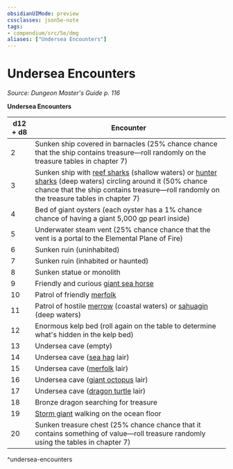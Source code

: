 ```yaml
---
obsidianUIMode: preview
cssclasses: json5e-note
tags:
- compendium/src/5e/dmg
aliases: ["Undersea Encounters"]
---
```

# Undersea Encounters
*Source: Dungeon Master's Guide p. 116* 

**Undersea Encounters**

| d12 + d8 | Encounter |
|----------|-----------|
| 2 | Sunken ship covered in barnacles (25% chance chance that the ship contains treasure—roll randomly on the treasure tables in chapter 7) |
| 3 | Sunken ship with [reef sharks](reef-shark.md) (shallow waters) or [hunter sharks](hunter-shark.md) (deep waters) circling around it (50% chance chance that the ship contains treasure—roll randomly on the treasure tables in chapter 7) |
| 4 | Bed of giant oysters (each oyster has a 1% chance chance of having a giant 5,000 gp pearl inside) |
| 5 | Underwater steam vent (25% chance chance that the vent is a portal to the Elemental Plane of Fire) |
| 6 | Sunken ruin (uninhabited) |
| 7 | Sunken ruin (inhabited or haunted) |
| 8 | Sunken statue or monolith |
| 9 | Friendly and curious [giant sea horse](giant-sea-horse.md) |
| 10 | Patrol of friendly [merfolk](merfolk.md) |
| 11 | Patrol of hostile [merrow](merrow.md) (coastal waters) or [sahuagin](sahuagin.md) (deep waters) |
| 12 | Enormous kelp bed (roll again on the table to determine what's hidden in the kelp bed) |
| 13 | Undersea cave (empty) |
| 14 | Undersea cave ([sea hag](git/3-Mechanics/CLI/bestiary/fey/sea-hag.md) lair) |
| 15 | Undersea cave ([merfolk](merfolk.md) lair) |
| 16 | Undersea cave ([giant octopus](giant-octopus.md) lair) |
| 17 | Undersea cave ([dragon turtle](dragon-turtle.md) lair) |
| 18 | Bronze dragon searching for treasure |
| 19 | [Storm giant](storm-giant.md) walking on the ocean floor |
| 20 | Sunken treasure chest (25% chance chance that it contains something of value—roll treasure randomly using the tables in chapter 7) |
^undersea-encounters